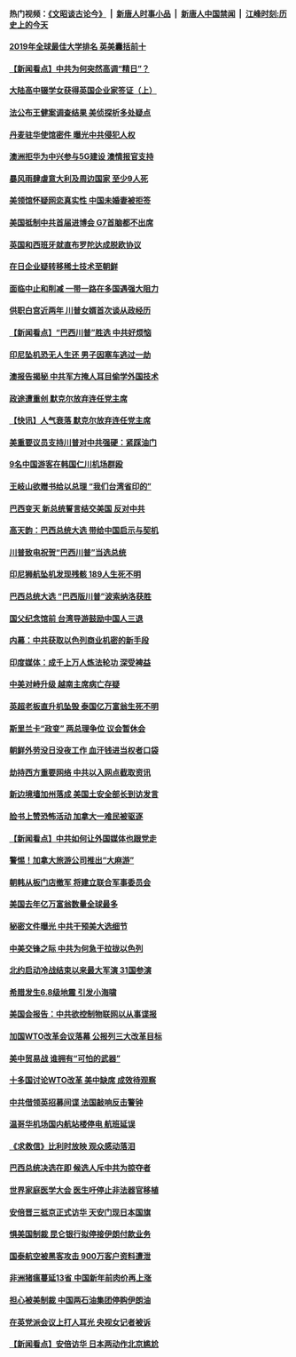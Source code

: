 #### 热门视频：[《文昭谈古论今》](https://github.com/gfw-breaker/wenzhao/blob/master/README.md?t=10310933) &nbsp;|&nbsp; [新唐人时事小品](https://github.com/gfw-breaker/ntdtv-comedy/blob/master/README.md?t=10310933) &nbsp;|&nbsp; [新唐人中国禁闻](https://github.com/gfw-breaker/ntdtv-news/blob/master/README.md?t=10310933) &nbsp;|&nbsp; [江峰时刻:历史上的今天](https://github.com/gfw-breaker/today-in-history/blob/master/README.md?t=10310933) 

#### [2019年全球最佳大学排名 英美囊括前十](../pages/nsc418/n10819133.md?t=10310933) 

#### [【新闻看点】中共为何突然高调“精日”？](../pages/nsc418/n10818912.md?t=10310933) 

#### [大陆高中辍学女获得英国企业家签证（上）](../pages/nsc418/n10818609.md?t=10310933) 

#### [法公布王健案调查结果 美侦探析多处疑点](../pages/nsc418/n10818833.md?t=10310933) 

#### [丹麦驻华使馆密件 曝光中共侵犯人权](../pages/nsc418/n10817567.md?t=10310933) 

#### [澳洲拒华为中兴参与5G建设 澳情报官支持](../pages/nsc418/n10818821.md?t=10310933) 

#### [暴风雨肆虐意大利及周边国家 至少9人死](../pages/nsc418/n10818234.md?t=10310933) 

#### [美领馆怀疑网恋真实性 中国未婚妻被拒签](../pages/nsc418/n10818106.md?t=10310933) 

#### [美国抵制中共首届进博会 G7首脑都不出席](../pages/nsc418/n10818011.md?t=10310933) 

#### [英国和西班牙就直布罗陀达成脱欧协议](../pages/nsc418/n10818119.md?t=10310933) 

#### [在日企业疑转移稀土技术至朝鲜](../pages/nsc418/n10817717.md?t=10310933) 

#### [面临中止和削减 一带一路在多国遇强大阻力](../pages/nsc418/n10817323.md?t=10310933) 

#### [供职白宫近两年 川普女婿首次谈从政经历](../pages/nsc418/n10817086.md?t=10310933) 

#### [【新闻看点】“巴西川普”胜选 中共好烦恼](../pages/nsc418/n10816452.md?t=10310933) 

#### [印尼坠机恐无人生还 男子因塞车逃过一劫](../pages/nsc418/n10816616.md?t=10310933) 

#### [澳报告揭秘 中共军方掩人耳目偷学外国技术](../pages/nsc418/n10816439.md?t=10310933) 

#### [政途遭重创 默克尔放弃连任党主席](../pages/nsc418/n10815994.md?t=10310933) 

#### [【快讯】人气衰落 默克尔放弃连任党主席](../pages/nsc418/n10815855.md?t=10310933) 

#### [美重要议员支持川普对中共强硬：紧踩油门](../pages/nsc418/n10815659.md?t=10310933) 

#### [9名中国游客在韩国仁川机场群殴](../pages/nsc418/n10814575.md?t=10310933) 

#### [王岐山欲赠书给以总理 “我们台湾省印的”](../pages/nsc418/n10815606.md?t=10310933) 

#### [巴西变天 新总统誓言结交美国 反对中共](../pages/nsc418/n10815508.md?t=10310933) 

#### [高天韵：巴西总统大选 带给中国启示与契机](../pages/nsc418/n10815310.md?t=10310933) 

#### [川普致电祝贺“巴西川普”当选总统](../pages/nsc418/n10815388.md?t=10310933) 

#### [印尼狮航坠机发现残骸 189人生死不明](../pages/nsc418/n10815050.md?t=10310933) 

#### [巴西总统大选 “巴西版川普”波索纳洛获胜](../pages/nsc418/n10814398.md?t=10310933) 

#### [国父纪念馆前 台湾导游鼓励中国人三退](../pages/nsc418/n10808276.md?t=10310933) 

#### [内幕：中共获取以色列商业机密的新手段](../pages/nsc418/n10812897.md?t=10310933) 

#### [印度媒体：成千上万人炼法轮功 深受裨益](../pages/nsc418/n10812623.md?t=10310933) 

#### [中美对峙升级 越南主席病亡存疑](../pages/nsc418/n10812354.md?t=10310933) 

#### [英超老板直升机坠毁 泰国亿万富翁生死不明](../pages/nsc418/n10813517.md?t=10310933) 

#### [斯里兰卡“政变” 两总理争位 议会暂休会](../pages/nsc418/n10812935.md?t=10310933) 

#### [朝鲜外劳没日没夜工作 血汗钱进当权者口袋](../pages/nsc418/n10812735.md?t=10310933) 

#### [劫持西方重要网络 中共以入网点截取资讯](../pages/nsc418/n10812177.md?t=10310933) 

#### [新边境墙加州落成 美国土安全部长到访发言](../pages/nsc418/n10811935.md?t=10310933) 

#### [脸书上赞恐怖活动 加拿大一难民被驱逐](../pages/nsc418/n10811860.md?t=10310933) 

#### [【新闻看点】中共如何让外国媒体也跟党走](../pages/nsc418/n10811468.md?t=10310933) 

#### [警惕！加拿大旅游公司推出“大麻游”](../pages/nsc418/n10811741.md?t=10310933) 

#### [朝韩从板门店撤军 将建立联合军事委员会](../pages/nsc418/n10811430.md?t=10310933) 

#### [美国去年亿万富翁数量全球最多](../pages/nsc418/n10811376.md?t=10310933) 

#### [秘密文件曝光 中共干预美大选细节](../pages/nsc418/n10811358.md?t=10310933) 

#### [中美交锋之际 中共为何急于拉拢以色列](../pages/nsc418/n10810861.md?t=10310933) 

#### [北约启动冷战结束以来最大军演 31国参演](../pages/nsc418/n10810640.md?t=10310933) 

#### [希腊发生6.8级地震 引发小海啸](../pages/nsc418/n10810332.md?t=10310933) 

#### [美国会报告：中共欲控制物联网以从事谍报](../pages/nsc418/n10810221.md?t=10310933) 

#### [加国WTO改革会议落幕 公报列三大改革目标](../pages/nsc418/n10809570.md?t=10310933) 

#### [美中贸易战 谁拥有“可怕的武器”](../pages/nsc418/n10807180.md?t=10310933) 

#### [十多国讨论WTO改革 美中缺席 成效待观察](../pages/nsc418/n10808939.md?t=10310933) 

#### [中共借领英招募间谍 法国敲响反击警钟](../pages/nsc418/n10808700.md?t=10310933) 

#### [温哥华机场国内航站楼停电 航班延误](../pages/nsc418/n10808722.md?t=10310933) 

#### [《求救信》比利时放映 观众感动落泪](../pages/nsc418/n10808484.md?t=10310933) 

#### [巴西总统决选在即 候选人斥中共为掠夺者](../pages/nsc418/n10808456.md?t=10310933) 

#### [世界家庭医学大会 医生吁停止非法器官移植](../pages/nsc418/n10807836.md?t=10310933) 

#### [安倍晋三抵京正式访华 天安门现日本国旗](../pages/nsc418/n10808113.md?t=10310933) 

#### [惧美国制裁 昆仑银行拟停接伊朗付款业务](../pages/nsc418/n10807640.md?t=10310933) 

#### [国泰航空被黑客攻击 900万客户资料遭泄](../pages/nsc418/n10807680.md?t=10310933) 

#### [非洲猪瘟蔓延13省 中国新年前肉价再上涨](../pages/nsc418/n10806960.md?t=10310933) 

#### [担心被美制裁 中国两石油集团停购伊朗油](../pages/nsc418/n10806678.md?t=10310933) 

#### [在英党派会议上打人耳光 央视女记者被诉](../pages/nsc418/n10806421.md?t=10310933) 

#### [【新闻看点】安倍访华 日本两动作北京尴尬](../pages/nsc418/n10806319.md?t=10310933) 

